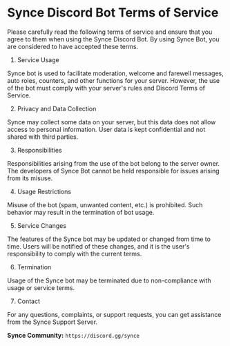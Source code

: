 # Synce Discord Bot Terms of Service

Please carefully read the following terms of service and ensure that you agree to them when using the Synce Discord Bot. By using Synce Bot, you are considered to have accepted these terms.

1. Service Usage

Synce bot is used to facilitate moderation, welcome and farewell messages, auto roles, counters, and other functions for your server. However, the use of the bot must comply with your server's rules and Discord Terms of Service.

2. Privacy and Data Collection

Synce may collect some data on your server, but this data does not allow access to personal information. User data is kept confidential and not shared with third parties.

3. Responsibilities

Responsibilities arising from the use of the bot belong to the server owner. The developers of Synce Bot cannot be held responsible for issues arising from its misuse.

4. Usage Restrictions

Misuse of the bot (spam, unwanted content, etc.) is prohibited. Such behavior may result in the termination of bot usage.

5. Service Changes

The features of the Synce bot may be updated or changed from time to time. Users will be notified of these changes, and it is the user's responsibility to comply with the current terms.

6. Termination

Usage of the Synce bot may be terminated due to non-compliance with usage or service terms.

7. Contact

For any questions, complaints, or support requests, you can get assistance from the Synce Support Server.

**Synce Community:** `https://discord.gg/synce`

